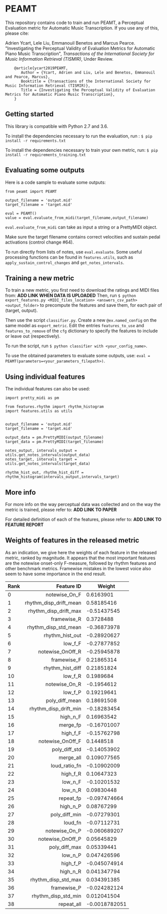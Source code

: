 # PEAMT

This repository contains code to train and run PEAMT, a Perceptual Evaluation metric for Automatic Music Transcription.
If you use any of this, please cite:

Adrien Ycart, Lele Liu, Emmanouil Benetos and Marcus Pearce. "Investigating the Perceptual Validity of Evaluation Metrics for Automatic Piano Music Transcription", _Transactions of the International Society for Music Information Retrieval (TISMIR)_, Under Review.

```  
    @article{ycart2019PEAMT,
       Author = {Ycart, Adrien and Liu, Lele and Benetos, Emmanouil and Pearce, Marcus},    
       Booktitle = {Transactions of the International Society for Music Information Retrieval (TISMIR)},    
       Title = {Investigating the Perceptual Validity of Evaluation Metrics for Automatic Piano Music Transcription},       
    }  
```
## Getting started

This library is compatible with Python 2.7 and 3.6.

To install the dependencies necessary to run the evaluation, run : ```$ pip install -r requirements.txt```

To install the dependencies necessary to train your own metric, run: ```$ pip install -r requirements_training.txt```

## Evaluating some outputs

Here is a code sample to evaluate some outputs:

```
from peamt import PEAMT

output_filename = 'output.mid'
target_filename = 'target.mid'

eval = PEAMT()
value = eval.evaluate_from_midi(target_filename,output_filename)
```

```eval.evaluate_from_midi``` can take as input a string or a PrettyMIDI object.

Make sure the target filename contains correct velocities and sustain pedal activations (control change &#35;64).

To run directly from lists of notes, use ```eval.evaluate```.
Some useful processing functions can be found in ```features.utils```, such as
```apply_sustain_control_changes``` and ```get_notes_intervals```.


## Training a new metric


To train a new metric, you first need to download the ratings and MIDI files from: **ADD LINK WHEN DATA IS UPLOADED**
Then, run ```$ python export_features.py <MIDI_files_location> <answers_csv_path> <output_folder>``` to precompute the features and save them, for each pair of (target, output).

Then use the script ```classifier.py```.
Create a new ```@ex.named_config``` on the same model as ```export_metric```.
Edit the entries ```features_to_use``` and ```features_to_remove``` of the ```cfg``` dictionary to specify the features to include or leave out (respectively).

To run the script, run ```$ python classifier with <your_config_name>```.

To use the obtained parameters to evaluate some outputs, use: ```eval = PEAMT(parameters=<your_parameters_filepath>)```.

## Using individual features

The individual features can also be used:

```
import pretty_midi as pm

from features.rhythm import rhythm_histogram
import features.utils as utils


output_filename = 'output.mid'
target_filename = 'target.mid'

output_data = pm.PrettyMIDI(output_filename)
target_data = pm.PrettyMIDI(target_filename)

notes_output, intervals_output = utils.get_notes_intervals(output_data)
notes_target, intervals_target = utils.get_notes_intervals(target_data)

rhythm_hist_out, rhythm_hist_diff = rhythm_histogram(intervals_output,intervals_target)
```

## More info

For more info on the way perceptual data was collected and on the way the metric is trained, please refer to: **ADD LINK TO PAPER**

For detailed definition of each of the features, please refer to: **ADD LINK TO FEATURE REPORT**


## Weights of features in the released metric

As an indication, we give here the weights of each feature in the released metric, ranked by
magnitude.
It appears that the most important features are the notewise onset-only F-measure, followed by rhythm features and other benchmark metrics.
Framewise mistakes in the lowest voice also seem to have some importance in the end result.

|Rank | Feature ID        | Weight           |
|-----| -------------: |-------------|
| 0 | notewise_On_F | 0.6163901 |
| 1 | rhythm_disp_drift_mean | 0.58185416 |
| 2 | rhythm_disp_drift_max | -0.51437545 |
| 3 | framewise_R | 0.3728488 |
| 4 | rhythm_disp_std_mean | -0.36873978 |
| 5 | rhythm_hist_out | -0.28920627 |
| 6 | low_f_F | -0.27877852 |
| 7 | notewise_OnOff_R | -0.25945878 |
| 8 | framewise_F | 0.21865314 |
| 9 | rhythm_hist_diff | 0.21851824 |
| 10 | low_f_R | 0.1989684 |
| 11 | notewise_On_R | -0.1954612 |
| 12 | low_f_P | 0.19219641 |
| 13 | poly_diff_mean | 0.18691508 |
| 14 | rhythm_disp_drift_min | -0.18283454 |
| 15 | high_n_F | 0.16963542 |
| 16 | merge_fp | -0.16701007 |
| 17 | high_f_F | -0.15762798 |
| 18 | notewise_OnOff_F | 0.1448518 |
| 19 | poly_diff_std | -0.14053902 |
| 20 | merge_all | 0.109077565 |
| 21 | loud_ratio_fn | -0.10902009 |
| 22 | high_f_R | 0.10647323 |
| 23 | low_n_F | -0.10201532 |
| 24 | low_n_R | 0.09830448 |
| 25 | repeat_fp | -0.097474664 |
| 26 | high_n_P | 0.08767299 |
| 27 | poly_diff_min | -0.07279301 |
| 28 | loud_fn | -0.07112731 |
| 29 | notewise_On_P | -0.060689207 |
| 30 | notewise_OnOff_P | 0.05645829 |
| 31 | poly_diff_max | 0.05339441 |
| 32 | low_n_P | 0.047426596 |
| 33 | high_f_P | -0.045074914 |
| 34 | high_n_R | 0.041347794 |
| 35 | rhythm_disp_std_max | 0.034391385 |
| 36 | framewise_P | -0.024282124 |
| 37 | rhythm_disp_std_min | 0.012041504 |
| 38 | repeat_all | -0.0018782051 |
